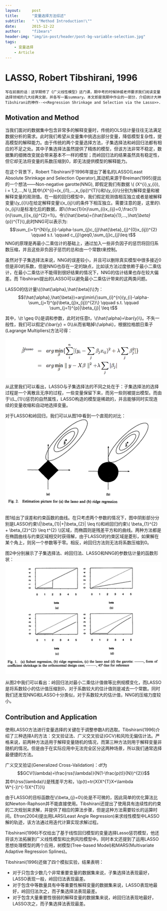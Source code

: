 ```yaml
---
layout:     post
title:      "变量选择方法综述"
subtitle:   " \"Method Introduction!\""
date:       2015-12-22
author:     "fibears"
header-img: "img/in-post/header/post-bg-variable-selection.jpg"
tags:
    - 变量选择
    - Article
---
```


# LASSO, Robert Tibshirani, 1996
	写在前面的话：这学期修了《广义线性模型》这门课，期中考的时候钟威老师要求我们阅读变量选择领域的几大经典文献，并各写一篇summary。本文即是我期中作业的一部分，介绍统计大神Tibshirani的神作--<<Regression Shrinkage and Selection via the Lasso>>.
	
## Motivation and Method

当我们面对的数据集中包含非常多的解释变量时，传统的OLS估计量往往无法满足数据分析的需求。此时我们希望从变量集中挑选出部分变量，降低模型复杂性，提高模型的解释能力。由于传统的两个变量选择方法，子集选择法和岭回归法都有相应的不足之处。其中子集选择法虽然提供了精炼的模型，但该方法非常不稳定，数据集的细微改变就会带来基本不一样的模型；而岭回归法的结果虽然具有稳定性，但它却无法将变量的系数压缩到0，即无法提供模型的解释能力。
      
在这个背景下，Robert Tibshirani于1996年提出了著名的LASSO(Least Absolute Shrinkage and Selection Operator),其动机来源于Breiman(1995)提出的一个想法——Non-negative garotte(NNG), 即假定我们有数据
\\( (X^{i},y_{i}), i = 1,2,...,N \\),其中\\(X^{i}=(x_{i1},...,x_{ip})^{T}\\)和\\(y_{i}\\)分别为解释变量和被解释变量的观测值。在一般的回归模型中，我们假定观测值相互独立或者是被解释变量\\(y_{i}\\)在给定解释变量\\(x_{ij}\\)的条件下相互独立。需要注意的是，这里的\\(x_{ij}\\)是标准化后的数据，即\\(\frac{1}{n}\sum_{i}x_{ij}=0$,$\frac{1}{n}\sum_{i}x_{ij}^{2}=1\\)。令\\(\hat{\beta}=(\hat{\beta}_{1},...,\hat{\beta}_{p})^{T}\\),此时NNG可以表示为:
$$\sum_{i=1}^{N}(y_{i}-\alpha-\sum_{j}c_{j}\hat{\beta}_{j}^{0}x_{ij})^{2} \qquad s.t. \qquad c_{j}\geq0,\sum_{j}c_{j}\leq t$$
NNG的原理是再最小二乘估计的基础上，通过加入一些非负因子的惩罚将回归系数压缩，并且这些非负因子惩罚的总和由一个常数$t$来控制。
      
虽然对于子集选择法来说，NNG的误差较小，并且可以删除真实模型中很多接近0但是非0的系数，但是NNG也存在一定的缺点，比如该方法过度依赖于最小二乘估计，在最小二乘估计不能得到很好结果的情况下，NNG的估计结果也存在较大偏差。而 Tibshirani提出的LASSO可以避免最小二乘估计带来的这两类问题。
      
LASSO的估计量\\((\hat{\alpha},\hat{\beta})\\)为：
$$(\hat{\alpha},\hat{\beta})=arg\min\{\sum_{i}^{n}(y_{i}-\alpha-\sum_{j=1}^{p}\beta_{j}x_{ij})^{2}\} \qquad s.t. \qquad \sum_{j=1}^{p}|\beta_{j}| \leq t$$
      
其中，\\(t \geq 0\\)是调和参数，此时对任意t，\\(\hat{\alpha}=\bar{y}\\)。不失一般性，我们可以假定\\(\bar{y} = 0\\)从而省略掉\\(\alpha\\)，根据拉格朗日乘子(Lagrange Multipliers)方法可得：

![picture1](/img/in-post/main/post-variable-1.png)

从这里我们可以看出，LASSO与子集选择法的不同之处在于：子集选择法的选择过程是一个离散且无序的过程，一些变量保留下来，而另一些则被提出模型。而由于\\(L_{1}\\)惩罚的自然属性，LASSO构造的模型是稀疏的，并且能够同时实现连续的变量收缩和自动地选择变量。
	
对于LASSO和岭回归，我们可以从图1中看到一个直观的对比：
![picture2](/img/in-post/main/post-variable-2.png)

图1给出了误差和约束函数的曲线。在只考虑两个参数的情况下，图中阴影部分分别是LASSO约束\\(|\beta_{1}|+|\beta_{2}| \leq t\\)和岭回归约束\\( \beta_{1}^{2} + \beta_{2}^{2} \leq t^{2} \\)区域，而椭圆则是残差平方和的曲线。两种方法都是在椭圆曲线与约束区域相交时获得解，由于LASSO的约束区域是菱形，如果解在某个角上，则另一个参数等于零。相反，岭回归方法则无法将系数压缩到0。
	
图2中分别展示了子集选择法、岭回归法、LASSO和NNG的参数估计量的函数形状：
![picture3](/img/in-post/main/post-variable-3.png)

从图2中我们可以看出：岭回归法对最小二乘估计值做等比例规模变化，而LASSO是将系数较小的估计值压缩到0，对于系数较大的估计值则是减去一个常数。同时我们还发现NNG和LASSO十分类似，对于系数较大的估计值，NNG的压缩力度较小。

## Contribution and Application

使用LASSO方法进行变量选择的关键在于调整参数$\lambda$的选取。Tibshirani(1996)介绍了三种选择$\lambda$的方法：交叉验证法、广义交叉验证(GCV)和风险无偏估计法。严格来说，前两种方法适用于解释变量随机的情况，而第三种方法则用于解释变量非随机的情况。但是由于在实际应用中无法完全区分这两种场景，所以我们通常选择最便捷的方法。

广义交叉验证(Generalized Cross-Validation)：df为
$$GCV(\lambda)=\frac{rss(\lambda)}{N(1-\frac{p(t)}{N})^{2}}$$
其中\\(rss(\lambda)\\)是残差平方和，\\(p(t)=tr\{X(X^{T}X+\lambda W^{-})^{-1}X^{T}\}\\)

由于LASSO的目标函数在\\(\beta_{j}=0\\)处是不可微的，因此简单的优化算法比如Newton-Raphson并不能直接使用。Tibshirani还提出了使用具有连续性的约束的二次规划来求解，并提供了相应的算法步骤，但是这种方法需要较长的运算时间。Efron(2004)提出用LARS(Least Angle Regression)来求线性模型中LASSO解的轨迹，该方法通过用迭代计算实现求解过程。
	
Tibshirani(1996)不仅给出了基于线性回归模型的变量选择Lasso惩罚模型，他还将该方法拓展到广义线性模型和比例风险模型中。同时本文还提到了运用LASSO思想处理模型的两个应用，树模型(Tree-based Model)和MARS(Multivariate Adaptive Regression Splines)。
	
Tibshirani(1996)还做了四个模拟实验，结果表明：

- 对于只包含少数几个非常重要变量的数据集来说，子集选择法表现最好，LASSO表现一般，岭回归法表现最差。
- 对于包含中等数量具有中等重要性解释变量的数据集来说，LASSO表现地最好，岭回归法次之，而子集选择法表现最差。
- 对于包含大量重要性很弱的解释变量的数据集来说，岭回归法表现地最好，LASSO次之，而子集选择法表现最差。
